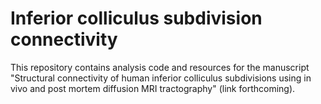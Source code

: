 # Inferior colliculus subdivision connectivity
This repository contains analysis code and resources for the manuscript "Structural connectivity of human inferior colliculus subdivisions using in vivo and post mortem diffusion MRI tractography" (link forthcoming).
